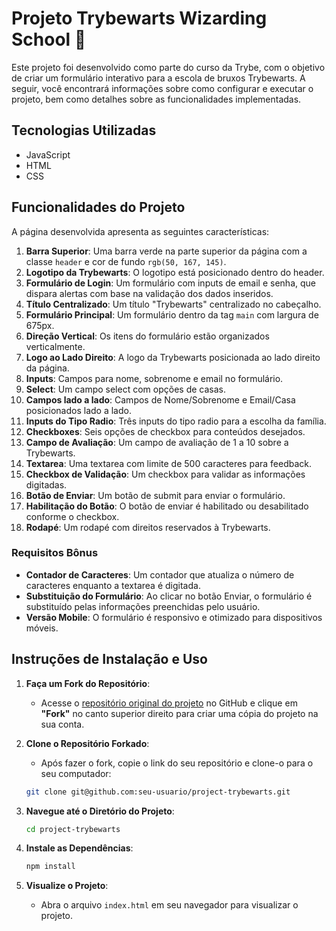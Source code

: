 # Projeto Trybewarts Wizarding School 🧙

Este projeto foi desenvolvido como parte do curso da Trybe, com o objetivo de criar um formulário interativo para a escola de bruxos Trybewarts. A seguir, você encontrará informações sobre como configurar e executar o projeto, bem como detalhes sobre as funcionalidades implementadas.

## Tecnologias Utilizadas

- JavaScript
- HTML
- CSS

## Funcionalidades do Projeto

A página desenvolvida apresenta as seguintes características:

1. **Barra Superior**: Uma barra verde na parte superior da página com a classe `header` e cor de fundo `rgb(50, 167, 145)`.
2. **Logotipo da Trybewarts**: O logotipo está posicionado dentro do header.
3. **Formulário de Login**: Um formulário com inputs de email e senha, que dispara alertas com base na validação dos dados inseridos.
4. **Título Centralizado**: Um título "Trybewarts" centralizado no cabeçalho.
5. **Formulário Principal**: Um formulário dentro da tag `main` com largura de 675px.
6. **Direção Vertical**: Os itens do formulário estão organizados verticalmente.
7. **Logo ao Lado Direito**: A logo da Trybewarts posicionada ao lado direito da página.
8. **Inputs**: Campos para nome, sobrenome e email no formulário.
9. **Select**: Um campo select com opções de casas.
10. **Campos lado a lado**: Campos de Nome/Sobrenome e Email/Casa posicionados lado a lado.
11. **Inputs do Tipo Radio**: Três inputs do tipo radio para a escolha da família.
12. **Checkboxes**: Seis opções de checkbox para conteúdos desejados.
13. **Campo de Avaliação**: Um campo de avaliação de 1 a 10 sobre a Trybewarts.
14. **Textarea**: Uma textarea com limite de 500 caracteres para feedback.
15. **Checkbox de Validação**: Um checkbox para validar as informações digitadas.
16. **Botão de Enviar**: Um botão de submit para enviar o formulário.
17. **Habilitação do Botão**: O botão de enviar é habilitado ou desabilitado conforme o checkbox.
18. **Rodapé**: Um rodapé com direitos reservados à Trybewarts.

### Requisitos Bônus

- **Contador de Caracteres**: Um contador que atualiza o número de caracteres enquanto a textarea é digitada.
- **Substituição do Formulário**: Ao clicar no botão Enviar, o formulário é substituído pelas informações preenchidas pelo usuário.
- **Versão Mobile**: O formulário é responsivo e otimizado para dispositivos móveis.

## Instruções de Instalação e Uso

1. **Faça um Fork do Repositório**:
   - Acesse o [repositório original do projeto](https://github.com/JyojiTenguam/project-trybewarts) no GitHub e clique em **"Fork"** no canto superior direito para criar uma cópia do projeto na sua conta.

2. **Clone o Repositório Forkado**:
   - Após fazer o fork, copie o link do seu repositório e clone-o para o seu computador:

    ```bash
    git clone git@github.com:seu-usuario/project-trybewarts.git
    ```

3. **Navegue até o Diretório do Projeto**:

    ```bash
    cd project-trybewarts
    ```

4. **Instale as Dependências**:

    ```sh
    npm install
    ```

5. **Visualize o Projeto**:
   - Abra o arquivo `index.html` em seu navegador para visualizar o projeto.

